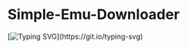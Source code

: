 # Simple-Emu-Downloader

[![Typing SVG](https://readme-typing-svg.herokuapp.com?font=Roboto&size=24&color=F76644&width=700&lines=A+simple+console+application+to+download+popular+emulators.)](https://git.io/typing-svg)
